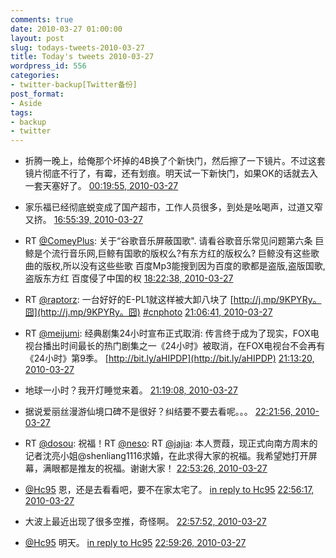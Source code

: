 ```yaml
---
comments: true
date: 2010-03-27 01:00:00
layout: post
slug: todays-tweets-2010-03-27
title: Today's tweets 2010-03-27
wordpress_id: 556
categories:
- twitter-backup[Twitter备份]
post_format:
- Aside
tags:
- backup
- twitter
---
```





  * 折腾一晚上，给俺那个坏掉的4B换了个新快门，然后擦了一下镜片。不过这套镜片彻底不行了，有霉，还有划痕。明天试一下新快门，如果OK的话就去入一套天塞好了。 [00:19:55, 2010-03-27](http://twitter.com/gfrog/statuses/11097408384)





  * 家乐福已经彻底蜕变成了国产超市，工作人员很多，到处是吆喝声，过道又窄又挤。 [16:55:39, 2010-03-27](http://twitter.com/gfrog/statuses/11136118870)





  * RT [@ComeyPlus](http://twitter.com/ComeyPlus): 关于“谷歌音乐屏蔽国歌". 请看谷歌音乐常见问题第六条 巨鲸是个流行音乐网,巨鲸有国歌的版权么?有东方红的版权么? 巨鲸没有这些歌曲的版权,所以没有这些些歌 百度Mp3能搜到因为百度的歌都是盗版,盗版国歌,盗版东方红 百度侵了中国的权 [18:22:38, 2010-03-27](http://twitter.com/gfrog/statuses/11138089650)





  * RT [@raptorz](http://twitter.com/raptorz): 一台好好的E-PL1就这样被大卸八块了 [http://j.mp/9KPYRy。囧](http://j.mp/9KPYRy。囧) [#cnphoto](http://search.twitter.com/search?q=%23cnphoto) [21:06:41, 2010-03-27](http://twitter.com/gfrog/statuses/11142683735)





  * RT [@meijumi](http://twitter.com/meijumi): 经典剧集24小时宣布正式取消: 传言终于成为了现实，FOX电视台播出时间最长的热门剧集之一《24小时》被取消，在FOX电视台不会再有《24小时》第9季。 [http://bit.ly/aHIPDP](http://bit.ly/aHIPDP) [21:13:20, 2010-03-27](http://twitter.com/gfrog/statuses/11142911550)





  * 地球一小时？我开灯睡觉来着。 [21:19:08, 2010-03-27](http://twitter.com/gfrog/statuses/11143114697)





  * 据说爱丽丝漫游仙境口碑不是很好？纠结要不要去看呢。。。 [22:21:56, 2010-03-27](http://twitter.com/gfrog/statuses/11145526239)





  * RT [@dosou](http://twitter.com/dosou): 祝福！RT [@neso](http://twitter.com/neso): RT [@jajia](http://twitter.com/jajia): 本人贾葭，现正式向南方周末的记者沈亮小姐@shenliang1116求婚，在此求得大家的祝福。我希望她打开屏幕，满眼都是推友的祝福。谢谢大家！ [22:53:26, 2010-03-27](http://twitter.com/gfrog/statuses/11146841055)





  * [@Hc95](http://twitter.com/Hc95) 恩，还是去看看吧，要不在家太宅了。 [in reply to Hc95](http://twitter.com/Hc95/statuses/11145643076) [22:56:17, 2010-03-27](http://twitter.com/gfrog/statuses/11146964409)





  * 大波上最近出现了很多空推，奇怪啊。 [22:57:52, 2010-03-27](http://twitter.com/gfrog/statuses/11147032251)





  * [@Hc95](http://twitter.com/Hc95) 明天。 [in reply to Hc95](http://twitter.com/Hc95/statuses/11147075410) [22:59:26, 2010-03-27](http://twitter.com/gfrog/statuses/11147099917)




